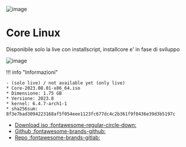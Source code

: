 ![image](https://github.com/ArchItalia/site/assets/117321045/1255bbb7-1a75-429a-bdd6-001058cb71e7)
# Core Linux

Disponibile solo la live con installscript, installcore e' in fase di sviluppo

![image](https://github.com/ArchItalia/site/assets/117321045/2d40846a-ed8f-4455-b7c4-f7be8f92b95e)



!!! info "Informazioni"

    - (solo live) / not available yet (only live)
    * Core-2023.08.01-x86_64.iso
    * Dimensione: 1.75 GB
    * Versione: 2023.8
    * kernel: 6.4.7-arch1-1
    * sha256sum: 8f3e7bad3094223168af5f054eee1123fc677dc4c2b361f9f0436e39d3b5197c

- [Download iso :fontawesome-regular-circle-down:](#) 
- [Github :fontawesome-brands-github:](https://github.com/ArchItalia/core-linux)
- [Repo :fontawesome-brands-gitlab:](https://gitlab.com/architalialinux/ai-repo)

